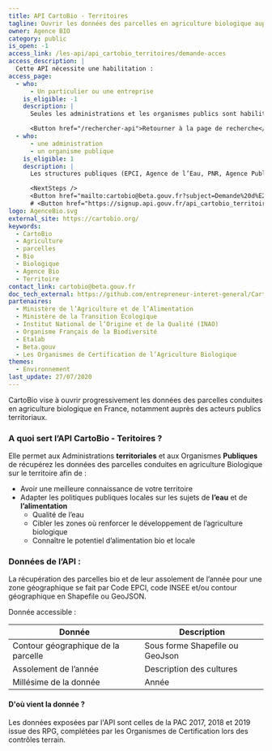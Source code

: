 ```yaml
---
title: API CartoBio - Territoires
tagline: Ouvrir les données des parcelles en agriculture biologique auprès des acteurs publics territoriaux.
owner: Agence BIO
category: public
is_open: -1
access_link: /les-api/api_cartobio_territoires/demande-acces
access_description: |
  Cette API nécessite une habilitation :
access_page:
  - who:
      - Un particulier ou une entreprise
    is_eligible: -1
    description: |
      Seules les administrations et les organismes publics sont habilitées à utiliser l’API CartoBio Territoires.

      <Button href="/rechercher-api">Retourner à la page de recherche</Button>
  - who:
      - une administration
      - un organisme publique
    is_eligible: 1
    description: |
      Les structures publiques (EPCI, Agence de l’Eau, PNR, Agence Publique, …) qui souhaitent avoir accès aux données de l’API CartoBio pour des projets dans leur territoire (qualité de l’eau, alimentation, …) peuvent faire une demande.

      <NextSteps />
      <Button href="mailto:cartobio@beta.gouv.fr?subject=Demande%20d%E2%80%99acc%C3%A8s%20%C3%A0%20l%27API%20CartoBio">Remplir une demande</Button>
      # <Button href="https://signup.api.gouv.fr/api_cartobio_territoires">Remplir une demande</Button>
logo: AgenceBio.svg
external_site: https://cartobio.org/
keywords:
  - CartoBio
  - Agriculture
  - parcelles
  - Bio
  - Biologique
  - Agence Bio
  - Territoire
contact_link: cartobio@beta.gouv.fr
doc_tech_external: https://github.com/entrepreneur-interet-general/CartoBio-Presentation/blob/master/docs/api-territoires.md
partenaires:
  - Ministère de l’Agriculture et de l’Alimentation
  - Ministère de la Transition Écologique
  - Institut National de l’Origine et de la Qualité (INAO)
  - Organisme Français de la Biodiversité
  - Etalab
  - Beta.gouv
  - Les Organismes de Certification de l’Agriculture Biologique
themes:
  - Environnement
last_update: 27/07/2020
---
```


CartoBio vise à ouvrir progressivement les données des parcelles conduites en agriculture biologique en France, notamment auprès des acteurs publics territoriaux.

### A quoi sert l’API CartoBio - Teritoires ?

Elle permet aux Administrations **territoriales** et aux Organismes **Publiques** de récupérez les données des parcelles conduites en agriculture Biologique sur le territoire afin de :

- Avoir une meilleure connaissance de votre territoire
- Adapter les politiques publiques locales sur les sujets de **l’eau** et de **l’alimentation**
  - Qualité de l’eau
  - Cibler les zones où renforcer le développement de l’agriculture biologique
  - Connaître le potentiel d’alimentation bio et locale

### Données de l’API :

La récupération des parcelles bio et de leur assolement de l’année pour une zone géographique se fait par Code EPCI, code INSEE et/ou contour géographique en Shapefile ou GeoJSON.

Donnée accessible :

| Donnée                              | Description                     |
| ----------------------------------- | ------------------------------- |
| Contour géographique de la parcelle | Sous forme Shapefile ou GeoJson |
| Assolement de l’année               | Description des cultures        |
| Millésime de la donnée              | Année                           |

#### D'où vient la donnée ?

Les données exposées par l'API sont celles de la PAC 2017, 2018 et 2019 issue des RPG, complétées par les Organismes de Certification lors des contrôles terrain.
